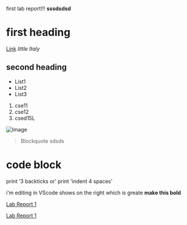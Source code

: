 first lab report!!!
**sssdsdsd**
# first heading
[Link](https://www.google.com/)
*little Italy*
## second heading
* List1
* List2
* List3

1. cse11
2. cse12
3. csed15L

![Image](https://upload.wikimedia.org/wikipedia/commons/b/b6/Image_created_with_a_mobile_phone.png)
> Blockquote
> sdsds

# code block
print '3 backticks or'
print 'indent 4 spaces'

i'm editing in VScode
shows on the right
which is greate 
**make this bold**


[Lab Report 1](lab-report-1-week-2.html)

[Lab Report 1](https://2680991462.github.io/cse15l-lab-reports/lab-report-1-week-2.html)
